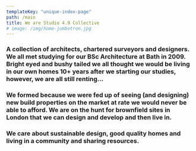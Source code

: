 ```yaml
---
templateKey: "unique-index-page"
path: /main
title: We are Studio 4.9 Collective
# image: /img/home-jumbotron.jpg
---
```


### A collection of architects, chartered surveyors and designers. We all met studying for our BSc Architecture at Bath in 2009. Bright eyed and bushy tailed we all thought we would be living in our own homes 10+ years after we starting our studies, however, we are all still renting...
### We formed because we were fed up of seeing (and designing) new build properties on the market at rate we would never be able to afford. We are on the hunt for brownfield sites in London that we can design and develop and then live in.

### We care about sustainable design, good quality homes and living in a community and sharing resources.
